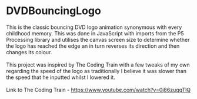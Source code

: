 # DVDBouncingLogo
This is the classic bouncing DVD logo animation synonymous with every childhood memory. This was done in JavaScript with imports from the P5 Processing library and utilises the canvas screen size to determine whether the logo has reached the edge an in turn reverses its direction and then changes its colour. <br><br>This project was inspired by The Coding Train with a few tweaks of my own regarding the speed of the logo as traditionally I believe it was slower than the speed that he inputted whilst I lowered it. <br><br>Link to The Coding Train - https://www.youtube.com/watch?v=0j86zuqqTlQ
